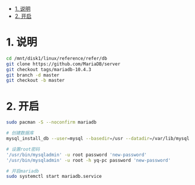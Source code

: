 <!-- TOC -->

- [1. 说明](#1-说明)
- [2. 开启](#2-开启)

<!-- /TOC -->



<a id="markdown-1-说明" name="1-说明"></a>
# 1. 说明

```bash
cd /mnt/disk1/linux/reference/refer/db
git clone https://github.com/MariaDB/server
git checkout tags/mariadb-10.4.3
git branch -d master
git checkout -b master

```

<a id="markdown-2-开启" name="2-开启"></a>
# 2. 开启

```bash
sudo pacman -S --noconfirm mariadb

# 创建数据库
mysql_install_db --user=mysql --basedir=/usr --datadir=/var/lib/mysql

# 设置root密码
'/usr/bin/mysqladmin' -u root password 'new-password'
'/usr/bin/mysqladmin' -u root -h yq-pc password 'new-password'

# 开启mariadb
sudo systemctl start mariadb.service

```

